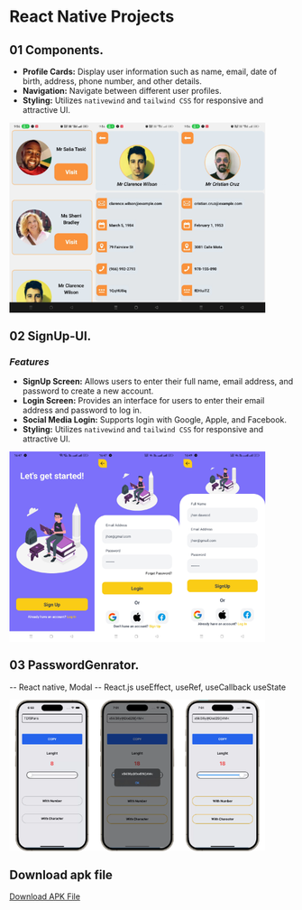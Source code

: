 # React Native Projects

## 01 Components.
* **Profile Cards:** Display user information such as name, email, date of birth, address, phone number, and other details.
* **Navigation:** Navigate between different user profiles.
* **Styling:** Utilizes `nativewind` and `tailwind CSS` for responsive and attractive UI.

<div style="display: flex; flex-direction: 'row';">
<img src="./assets_file/Component1.jpg" width=30%>
<img src="./assets_file/Component2.jpg" width=30%>
<img src="./assets_file/Component3.jpg" width=30%>
</div>

## 02 SignUp-UI.
### _Features_
- **SignUp Screen:** Allows users to enter their full name, email address, and password to create a new account.
- **Login Screen:** Provides an interface for users to enter their email address and password to log in.
- **Social Media Login:** Supports login with Google, Apple, and Facebook.
- **Styling:** Utilizes `nativewind` and `tailwind CSS` for responsive and attractive UI.

<div style="display: flex; flex-direction: 'row';">
<img src="./assets_file/Signup1.jpg" width=30%>
<img src="./assets_file/Signup2.jpg" width=30%>
<img src="./assets_file/Signup3.jpg" width=30%>
</div>

## 03 PasswordGenrator.
-- React native, Modal
-- React.js useEffect, useRef, useCallback useState

<div style="display: flex; flex-direction: 'row';">
<img src="./assets_file/passwordgenerator1.png" width=30%>
<img src="./assets_file/passwordgenerator2.png" width=30%>
<img src="./assets_file/passwordgenerator3.png" width=30%>
</div>

## Download apk file
[Download APK File](url)

